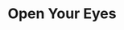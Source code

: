 ---
layout: gamepage
lang: "it"
title: "Open Your Eyes"

game: "The Game"
game-description: "🐀 Turn into a rat in the moonlight<br>
🐀 Kill the guards<br>
🐀 Keep your health under control<br>
🔮 Turn back into a witch in the torch light<br>
🔮 Hide from the guards<br>
🩸 Your health determines your bleeding<br>
🩸 Escape the prison!<br>"

development: "The Development"
development-description: "wa"

controls: "Controls"
controls-description: "⌨️ WASD to move<br>
🎮 Left joystick to move"

credits: "Credits"
credits-description: "🔥 Gameplay video music: Behind the Curtain of Deceit by StudioKolomna"

cover_image: "/assets/OpenYourEyes/openyoureyes_banner.png"
background_image: "/assets/OpenYourEyes/openyoureyes_background.png"
background_color: "#615aed"

gallery:
  - "/assets/OpenYourEyes/1.jpg"

lang_links:
  it: "/it/projects/openyoureyes.html"
  en: "/en/projects/openyoureyes.html"

font: "/assets/OpenYourEyes/SuperDream.ttf"
gamePage: "https://ary-and-navy.itch.io/open-your-eyes"
download: "Scarica exe"
visitSite: "Apri su Itch.io!"

gameName: "openyoureyes"
---